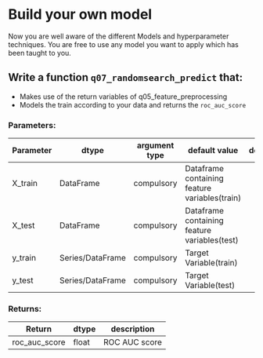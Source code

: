 # Build your own model

Now you are well aware of the different Models and hyperparameter techniques.
You are free to use any model you want to apply which has been taught to you.

## Write a function `q07_randomsearch_predict` that:

- Makes use of the return variables of q05_feature_preprocessing
- Models the train according to your data and returns the `roc_auc_score`

### Parameters:

| Parameter | dtype | argument type | default value | description |
| --- | --- | --- | --- | --- | 
| X_train | DataFrame | compulsory |Dataframe containing feature variables(train) |
| X_test | DataFrame |compulsory | Dataframe containing feature variables(test) |
| y_train | Series/DataFrame |compulsory | Target Variable(train)|
| y_test | Series/DataFrame |compulsory | Target Variable(test) |

### Returns:

| Return | dtype | description |
| --- | --- | --- |
| roc_auc_score | float | ROC AUC score |